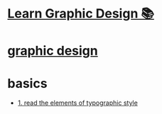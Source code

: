 # [Learn Graphic Design 📚](https://my.mindnode.com/3LqqYjEYQWQsrSk3Ypvy193fTspqZuiCy4emM7Bz)

# [graphic design](http://www.wikiwand.com/en/Graphic_design)


# basics


- [1. read the elements of typographic style](https://www.goodreads.com/book/show/44735.The_Elements_of_Typographic_Style)



